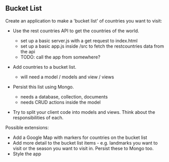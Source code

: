## Bucket List

Create an application to make a 'bucket list' of countries you want to visit:

- Use the rest countries API to get the countries of the world.
  - set up a basic server.js with a get request to index.html
  - set up a basic app.js inside /src to fetch the restcountries data from the api
  - TODO: call the app from somewhere?

- Add countries to a bucket list.
  - will need a model / models and view / views
- Persist this list using Mongo.
  - needs a database, collection, documents
  - needs CRUD actions inside the model
- Try to split your client code into models and views. Think about the responsibilities of each.


Possible extensions:

- Add a Google Map with markers for countries on the bucket list
- Add more detail to the bucket list items - e.g. landmarks you want to visit or the season you want to visit in. Persist these to Mongo too.
- Style the app
